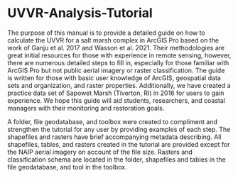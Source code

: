 # UVVR-Analysis-Tutorial

The purpose of this manual is to provide a detailed guide on how to calculate the UVVR for a salt marsh complex in ArcGIS Pro based on the work of Ganju et al. 2017 and Wasson et al. 2021. Their methodologies are great initial resources for those with experience in remote sensing, however, there are numerous detailed steps to fill in, especially for those familiar with ArcGIS Pro but not public aerial imagery or raster classification. The guide is written for those with basic user knowledge of ArcGIS, geospatial data sets and organization, and raster properties. Additionally, we have created a practice data set of Sapowet Marsh (Tiverton, RI) in 2016 for users to gain experience. We hope this guide will aid students, researchers, and coastal managers with their monitoring and restoration goals. 


A folder, file geodatabase, and toolbox were created to compliment and strengthen the tutorial for any user by providing examples of each step. The shapefiles and rasters have brief accompanying metadata describing. All shapefiles, tables, and rasters created in the tutorial are provided except for the NAIP aerial imagery on account of the file size. Rasters and classification schema are located in the folder, shapefiles and tables in the file geodatabase, and tool in the toolbox.
